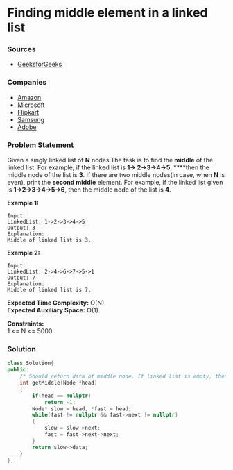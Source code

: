 # Finding middle element in a linked list

### Sources

* [GeeksforGeeks](https://practice.geeksforgeeks.org/problems/finding-middle-element-in-a-linked-list/1#)

### Companies

* [Amazon](../../company-based-lists/amazon.md)
* [Microsoft](../../company-based-lists/microsoft.md)
* [Flipkart](../../company-based-lists/flipkart.md)
* [Samsung](../../company-based-lists/samsung.md)
* [Adobe](../../company-based-lists/adobe.md)

### Problem Statement

Given a singly linked list of **N** nodes.The task is to find the **middle** of the linked list. For example, if the linked list is **1-&gt; 2-&gt;3-&gt;4-&gt;5**, ****then the middle node of the list is **3**. If there are two middle nodes\(in case, when **N** is even\), print the **second middle** element. For example, if the linked list given is **1-&gt;2-&gt;3-&gt;4-&gt;5-&gt;6**, then the middle node of the list is **4**.

**Example 1:**

```text
Input:
LinkedList: 1->2->3->4->5
Output: 3 
Explanation: 
Middle of linked list is 3.
```

**Example 2:** 

```text
Input:
LinkedList: 2->4->6->7->5->1
Output: 7 
Explanation: 
Middle of linked list is 7.
```

**Expected Time Complexity:** O\(N\).  
**Expected Auxiliary Space:** O\(1\).

**Constraints:**  
 1 &lt;= N &lt;= 5000

### Solution

```cpp
class Solution{
public:
    /* Should return data of middle node. If linked list is empty, then  -1*/
    int getMiddle(Node *head)
    {
        if(head == nullptr)
            return -1;
        Node* slow = head, *fast = head;
        while(fast != nullptr && fast->next != nullptr)
        {
            slow = slow->next;
            fast = fast->next->next;
        }
        return slow->data;
    }
};
```

